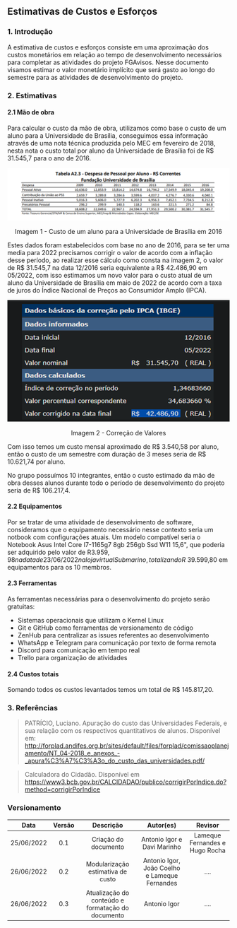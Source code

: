 ## Estimativas de Custos e Esforços

### 1. Introdução

A estimativa de custos e esforços consiste em uma aproximação dos custos monetários em relação ao tempo de desenvolvimento necessários para completar as atividades do projeto FGAvisos. Nesse documento visamos estimar o valor monetário implícito que será gasto ao longo do semestre para as atividades de desenvolvimento do projeto.

### 2. Estimativas

#### 2.1 Mão de obra

Para calcular o custo da mão de obra, utilizamos como base o custo de um aluno para a Universidade de Brasília, conseguimos essa informação através de uma nota técnica produzida pelo MEC em fevereiro de 2018, nesta nota o custo total por aluno da Universidade de Brasília foi de R$ 31.545,7 para o ano de 2016.

<center>

![Nota MEC](../../assets/img/notaMEC.png)
</center>

<center>
  Imagem 1 - Custo de um aluno para a Universidade de Brasília em 2016
</center>

Estes dados foram estabelecidos com base no ano de 2016, para se ter uma media para 2022 precisamos corrigir o valor de acordo com a inflação desse período, ao realizar esse cálculo como consta na imagem 2, o valor de R$ 31.545,7 na data 12/2016 seria equivalente a R$ 42.486,90 em 05/2022, com isso estimamos um novo valor para o custo atual de um aluno da Universidade de Brasília em maio de 2022 de acordo com a taxa de juros do Índice Nacional de Preços ao Consumidor Amplo (IPCA).

<center>

![Correcao Inflacao](../../assets/img/correcaoInflacao.png)
</center>

<center>
  Imagem 2 - Correção de Valores
</center>


Com isso temos um custo mensal aproximado de R$ 3.540,58 por aluno, então o custo de um semestre com duração de 3 meses seria de R$ 10.621,74 por aluno. 

No grupo possuímos 10 integrantes, então o custo estimado da mão de obra desses alunos durante todo o período de desenvolvimento do projeto seria de R$ 106.217,4.

#### 2.2 Equipamentos

Por se tratar de uma atividade de desenvolvimento de software, consideramos que o equipamento necessário nesse contexto seria um notbook com configurações atuais. Um modelo compatível seria o Notebook Asus Intel Core I7-1165g7 8gb 256gb Ssd W11 15,6", que poderia ser adquirido pelo valor de R$3.959,98 na data de 23/06/2022 na loja virtual Submarino, totalizando R$ 39.599,80 em equipamentos para os 10 membros.

#### 2.3 Ferramentas

As ferramentas necessárias para o desenvolvimento do projeto serão gratuitas:
- Sistemas operacionais que utilizam o Kernel Linux
- Git e GitHub como ferramentas de versionamento de código
- ZenHub para centralizar as issues referentes ao desenvolvimento
- WhatsApp e Telegram para comunicação por texto de forma remota
- Discord para comunicação em tempo real
- Trello para organização de atividades

#### 2.4 Custos totais

Somando todos os custos levantados temos um total de R$ 145.817,20.

### 3. Referências
 
> PATRÍCIO, Luciano. Apuração do custo das Universidades Federais, e sua relação com os respectivos quantitativos de alunos. Disponível em: <http://forplad.andifes.org.br/sites/default/files/forplad/comissaoplanejamento/NT_04-2018_e_anexos_-_apura%C3%A7%C3%A3o_do_custo_das_universidades.pdf/>

> Calculadora do Cidadão. Disponível em <https://www3.bcb.gov.br/CALCIDADAO/publico/corrigirPorIndice.do?method=corrigirPorIndice>

### Versionamento

| Data       | Versão |  Descrição         | Autor(es)                | Revisor         |
|:----------:|:------:| :-----------------:| :-----------------------------------------------------------------: | :-------------: |
| 25/06/2022 | 0.1    | Criação do documento | Antonio Igor e Davi Marinho  | Lameque Fernandes e Hugo Rocha |
| 26/06/2022 | 0.2    | Modularização estimativa de custo | Antonio Igor, João Coelho e Lameque Fernandes | .... |
| 26/06/2022 | 0.3    | Atualização do conteúdo e formatação do documento | Antonio Igor  | .... |